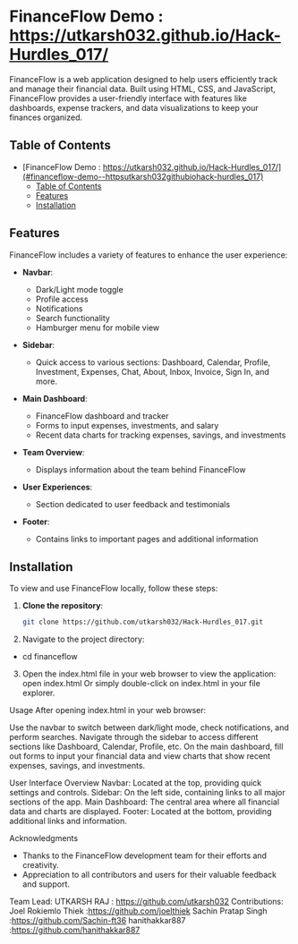 # FinanceFlow Demo : https://utkarsh032.github.io/Hack-Hurdles_017/

FinanceFlow is a web application designed to help users efficiently track and manage their financial data. Built using HTML, CSS, and JavaScript, FinanceFlow provides a user-friendly interface with features like dashboards, expense trackers, and data visualizations to keep your finances organized.

## Table of Contents

- [FinanceFlow Demo : https://utkarsh032.github.io/Hack-Hurdles_017/](#financeflow-demo--httpsutkarsh032githubiohack-hurdles_017)
  - [Table of Contents](#table-of-contents)
  - [Features](#features)
  - [Installation](#installation)

## Features

FinanceFlow includes a variety of features to enhance the user experience:

- **Navbar**:

  - Dark/Light mode toggle
  - Profile access
  - Notifications
  - Search functionality
  - Hamburger menu for mobile view

- **Sidebar**:

  - Quick access to various sections: Dashboard, Calendar, Profile, Investment, Expenses, Chat, About, Inbox, Invoice, Sign In, and more.

- **Main Dashboard**:

  - FinanceFlow dashboard and tracker
  - Forms to input expenses, investments, and salary
  - Recent data charts for tracking expenses, savings, and investments

- **Team Overview**:

  - Displays information about the team behind FinanceFlow

- **User Experiences**:

  - Section dedicated to user feedback and testimonials

- **Footer**:
  - Contains links to important pages and additional information

## Installation

To view and use FinanceFlow locally, follow these steps:

1. **Clone the repository**:

   ```bash
   git clone https://github.com/utkarsh032/Hack-Hurdles_017.git
   ```

2. Navigate to the project directory:

- cd financeflow

3. Open the index.html file in your web browser to view the application:
   open index.html
   Or simply double-click on index.html in your file explorer.

Usage
After opening index.html in your web browser:

Use the navbar to switch between dark/light mode, check notifications, and perform searches.
Navigate through the sidebar to access different sections like Dashboard, Calendar, Profile, etc.
On the main dashboard, fill out forms to input your financial data and view charts that show recent expenses, savings, and investments.

User Interface Overview
Navbar: Located at the top, providing quick settings and controls.
Sidebar: On the left side, containing links to all major sections of the app.
Main Dashboard: The central area where all financial data and charts are displayed.
Footer: Located at the bottom, providing additional links and information.

Acknowledgments

- Thanks to the FinanceFlow development team for their efforts and creativity.
- Appreciation to all contributors and users for their valuable feedback and support.

Team Lead:
UTKARSH RAJ : https://github.com/utkarsh032
Contributions:
Joel Rokiemlo Thiek :https://github.com/joelthiek
Sachin Pratap Singh :https://github.com/Sachin-ft36
hanithakkar887 :https://github.com/hanithakkar887
